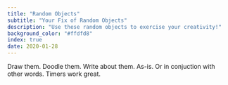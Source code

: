```yaml
---
title: "Random Objects"
subtitle: "Your Fix of Random Objects"
description: "Use these random objects to exercise your creativity!"
background_color: "#ffdfd8"
index: true
date: 2020-01-28
---
```


Draw them. Doodle them. Write about them. As-is. Or in conjuction with other words. Timers work great.

<ul class="_random random masonry" data-child="li" data-amount="20" data-template="[[ objects-singular ]]"></ul>